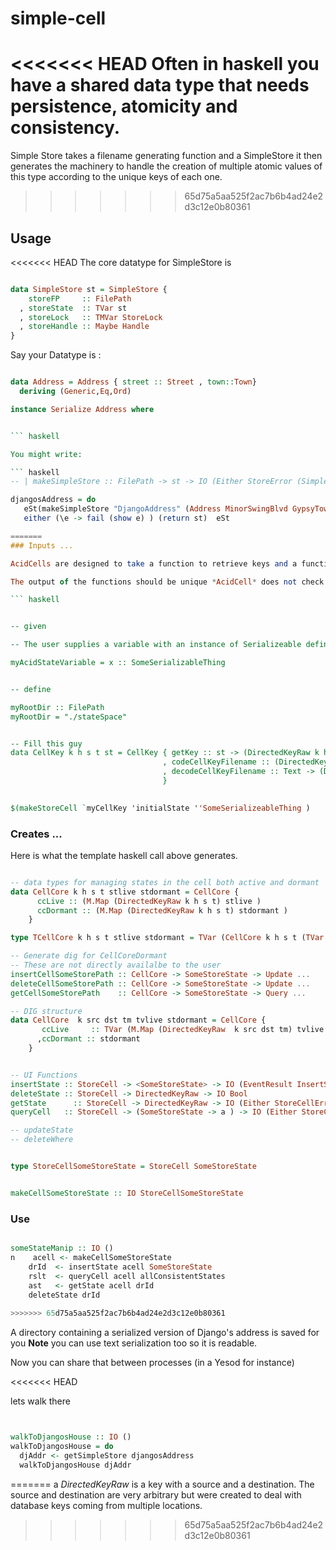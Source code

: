 # simple-cell

<<<<<<< HEAD
Often in haskell you have a shared data type that needs persistence, atomicity and consistency.
=======
Simple Store  takes a filename generating function and a SimpleStore
it then generates the machinery to handle the creation of multiple atomic values of this type according to the unique keys of each one.
>>>>>>> 65d75a5aa525f2ac7b6b4ad24e2d3c12e0b80361


## Usage

<<<<<<< HEAD
The core datatype for SimpleStore is

``` haskell

data SimpleStore st = SimpleStore {
    storeFP     :: FilePath
  , storeState  :: TVar st
  , storeLock   :: TMVar StoreLock
  , storeHandle :: Maybe Handle
}


```

Say your Datatype is :

``` haskell

data Address = Address { street :: Street , town::Town}
  deriving (Generic,Eq,Ord)

instance Serialize Address where 


``` haskell

You might write:

``` haskell
-- | makeSimpleStore :: FilePath -> st -> IO (Either StoreError (SimpleStore st))

djangosAddress = do
   eSt(makeSimpleStore "DjangoAddress" (Address MinorSwingBlvd GypsyTown))
   either (\e -> fail (show e) ) (return st)  eSt

=======
### Inputs ...

AcidCells are designed to take a function to retrieve keys and a function to make those keys into filenames

The output of the functions should be unique *AcidCell* does not check this for you

``` haskell


-- given

-- The user supplies a variable with an instance of Serializeable defined

myAcidStateVariable = x :: SomeSerializableThing


-- define

myRootDir :: FilePath
myRootDir = "./stateSpace"


-- Fill this guy
data CellKey k h s t st = CellKey { getKey :: st -> (DirectedKeyRaw k h s t)
                                  , codeCellKeyFilename :: (DirectedKeyRaw k h s t) -> Text
                                  , decodeCellKeyFilename :: Text -> (DirectedKeyRaw k h s t)
                                  }
                    

$(makeStoreCell `myCellKey 'initialState ''SomeSerializeableThing )

```


### Creates ...

Here is what the template haskell call above generates.

``` haskell

-- data types for managing states in the cell both active and dormant
data CellCore k h s t stlive stdormant = CellCore { 
      ccLive :: (M.Map (DirectedKeyRaw k h s t) stlive )
      ccDormant :: (M.Map (DirectedKeyRaw k h s t) stdormant )
    }

type TCellCore k h s t stlive stdormant = TVar (CellCore k h s t (TVar stlive) (TVar stdormant))

-- Generate dig for CellCoreDormant
-- These are not directly availalbe to the user
insertCellSomeStorePath :: CellCore -> SomeStoreState -> Update ...
deleteCellSomeStorePath :: CellCore -> SomeStoreState -> Update ...
getCellSomeStorePath    :: CellCore -> SomeStoreState -> Query ...   

-- DIG structure 
data CellCore  k src dst tm tvlive stdormant = CellCore { 
       ccLive     :: TVar (M.Map (DirectedKeyRaw  k src dst tm) tvlive )
      ,ccDormant :: stdormant
    }


-- UI Functions
insertState :: StoreCell -> <SomeStoreState> -> IO (EventResult InsertStoreCellPathFileKey)
deleteState :: StoreCell -> DirectedKeyRaw -> IO Bool
getState      :: StoreCell -> DirectedKeyRaw -> IO (Either StoreCellError SomeStoreState)
queryCell   :: StoreCell -> (SomeStoreState -> a ) -> IO (Either StoreCellError (monoid a))

-- updateState
-- deleteWhere


type StoreCellSomeStoreState = StoreCell SomeStoreState


makeCellSomeStoreState :: IO StoreCellSomeStoreState

``` 

### Use

``` haskell

someStateManip :: IO ()
n    acell <- makeCellSomeStoreState
    drId  <- insertState acell SomeStoreState
    rslt  <- queryCell acell allConsistentStates 
    ast   <- getState acell drId
    deleteState drId 
    
>>>>>>> 65d75a5aa525f2ac7b6b4ad24e2d3c12e0b80361

```
A directory containing a serialized version of Django's address is saved for you
**Note** you can use text serialization too so it is readable.


Now you can share that between processes (in a Yesod for instance)

<<<<<<< HEAD


lets walk there
``` haskell


walkToDjangosHouse :: IO () 
walkToDjangosHouse = do
  djAddr <- getSimpleStore djangosAddress
  walkToDjangosHouse djAddr 

```
=======
a *DirectedKeyRaw* is a key with a source and a destination.  The source and destination are very arbitrary but were
created to deal with database keys coming from multiple locations.  

>>>>>>> 65d75a5aa525f2ac7b6b4ad24e2d3c12e0b80361
